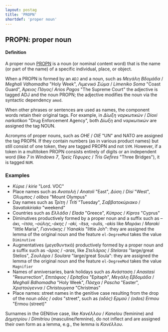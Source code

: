 ```yaml
---
layout: postag
title: 'PROPN'
shortdef: 'proper noun'
---
```



## PROPN: proper noun 

#### Definition

A proper noun [PROPN]() is a noun (or nominal content word) that is the name (or part of the name) of a specific individual, place, or object.


When a PROPN is formed by an <code>ADJ</code> and a noun, such as *Μεγάλη Βδομάδα* / *Meghali Vdhomadha* "Holy Week", *Λιμενικό Σώμα* / *Limeniko Soma* "Coast Guard", *Άρειος Πάγος*/ *Arios Pagos* "The Supreme Court"  the adjective is tagged ADJ and the noun PROPN; the adjective modifies the noun via the syntactic dependency <code>amod</code>.


When other phrases or sentences are used as names, the component words retain their original tags. For example, in *Δίωξη ναρκωτικών* / *Dioxi narkotikon* "Drug Enforcement  Agency", both *Δίωξη* and  *ναρκωτικών* are assigned the tag NOUN.


Acronyms of proper nouns, such as *OHE* / *OIE* "UN" and NATO are assigned the tag PROPN. If they contain numbers (as in various product names) but still consist of one token, they are tagged PROPN and not <code>SYM</code>. However, if a token in a multitoken PROPN consists entirely of digits or an independent word (like *7* in *Windows 7*, *Τρείς Γέφυρες* / *Tris Gefires* "Three Bridges"), it is tagged <code>NUM</code>.

### Examples

-	*Κύριε* / *kirie* "Lord. VOC"
-	Place names such as *Ανατολή* / *Anatoli* "East", *Δύση* / *Disi* "West", *Όλυμπος* / *olibos* "Mount Olympus"
-	Day names such as *Τρίτη* / *Triti* "Tuesday", *Σαββατοκύριακο* / *Savatokiriako* "weekend"
-	Countries such as *Eλλάδα* / *Elada* "Greece", *Κύπρος* / *Kipros* "Cyprus"
-	Diminutives productively formed by a proper noun and a suffix such as  *–άκι, –ίτσα, –ούλης,-άκης* / *-aki, -itsa, -oulis, -akis* like *Mαράκι* / *Maraki* "little Maria", *Γιαννάκης* / *Yianakis* "little Joh": they are assigned the lemma of the original noun and the feature <code>el-DegreeMod</code> takes the value <code>Diminutive</code> 
-	Augmentatives (μεγεθυντικά)  productively formed by a proper noun and a suffix such as *-άρας* / *-aras*, like *Στελάρας* / *Stelaras* "large/great Stelios", *Σουλάρα* /  *Soulara* "large/great Soula": they are assigned the lemma of the original noun and the feature <code>el-DegreeMod</code> takes the value <code>Magnifier</code>
-	Names of anniversaries, bank holidays such as *Ανάσταση* / *Anastasi* "Resurrection", *Επιτάφιος* / *Epitafios* "Epitaph", *Μεγάλη Εβδομάδα* / *Meghali Bdhomadha* "Holy Week", *Πάσχα* / *Pascha* "Easter", *Χριστούγεννα* / *Christouyena* "Christmas" 
-	Place names: street names in the genitive case resulting from the drop of the noun *οδός* / *odos* "street", such as *(οδός) Ερμού* / *(odos) Ermou* "Ermou (street)"

Surnames in the GENitive case, like *Κανέλλου* / *Kanelou*  (feminine)  and  *Δημητρίου* /  *Dimitriou* (masculine/femnine), do not inflect and are assigned their own form as a lemma, e.g., the lemma is *Κανέλλου*.  
